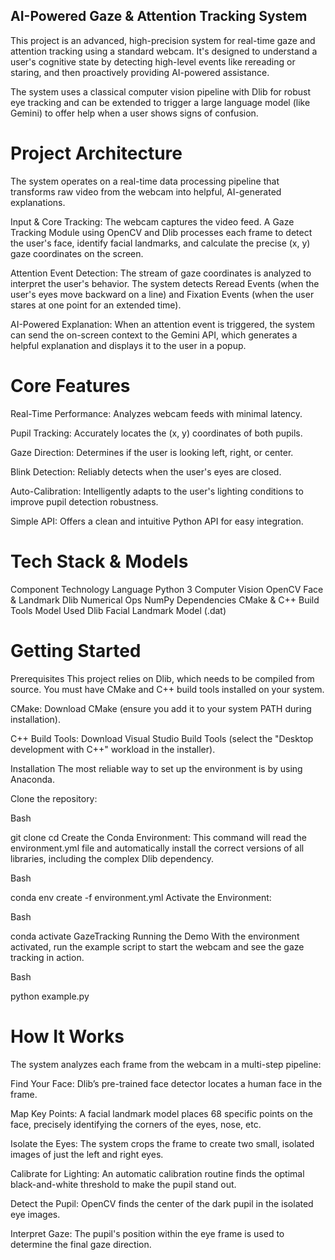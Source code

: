 ## AI-Powered Gaze & Attention Tracking System
This project is an advanced, high-precision system for real-time gaze and attention tracking using a standard webcam. It's designed to understand a user's cognitive state by detecting high-level events like rereading or staring, and then proactively providing AI-powered assistance.

The system uses a classical computer vision pipeline with Dlib for robust eye tracking and can be extended to trigger a large language model (like Gemini) to offer help when a user shows signs of confusion.

# Project Architecture
The system operates on a real-time data processing pipeline that transforms raw video from the webcam into helpful, AI-generated explanations.

Input & Core Tracking: The webcam captures the video feed. A Gaze Tracking Module using OpenCV and Dlib processes each frame to detect the user's face, identify facial landmarks, and calculate the precise (x, y) gaze coordinates on the screen.

Attention Event Detection: The stream of gaze coordinates is analyzed to interpret the user's behavior. The system detects Reread Events (when the user's eyes move backward on a line) and Fixation Events (when the user stares at one point for an extended time).

AI-Powered Explanation: When an attention event is triggered, the system can send the on-screen context to the Gemini API, which generates a helpful explanation and displays it to the user in a popup.

# Core Features
Real-Time Performance: Analyzes webcam feeds with minimal latency.

Pupil Tracking: Accurately locates the (x, y) coordinates of both pupils.

Gaze Direction: Determines if the user is looking left, right, or center.

Blink Detection: Reliably detects when the user's eyes are closed.

Auto-Calibration: Intelligently adapts to the user's lighting conditions to improve pupil detection robustness.

Simple API: Offers a clean and intuitive Python API for easy integration.

# Tech Stack & Models
Component	Technology
Language	Python 3
Computer Vision	OpenCV
Face & Landmark	Dlib
Numerical Ops	NumPy
Dependencies	CMake & C++ Build Tools
Model Used	Dlib Facial Landmark Model (.dat)

# Getting Started
Prerequisites
This project relies on Dlib, which needs to be compiled from source. You must have CMake and C++ build tools installed on your system.

CMake: Download CMake (ensure you add it to your system PATH during installation).

C++ Build Tools: Download Visual Studio Build Tools (select the "Desktop development with C++" workload in the installer).

Installation
The most reliable way to set up the environment is by using Anaconda.

Clone the repository:

Bash

git clone <your-repository-url>
cd <your-repository-name>
Create the Conda Environment:
This command will read the environment.yml file and automatically install the correct versions of all libraries, including the complex Dlib dependency.

Bash

conda env create -f environment.yml
Activate the Environment:

Bash

conda activate GazeTracking
Running the Demo
With the environment activated, run the example script to start the webcam and see the gaze tracking in action.

Bash

python example.py

# How It Works
The system analyzes each frame from the webcam in a multi-step pipeline:

Find Your Face: Dlib’s pre-trained face detector locates a human face in the frame.

Map Key Points: A facial landmark model places 68 specific points on the face, precisely identifying the corners of the eyes, nose, etc.

Isolate the Eyes: The system crops the frame to create two small, isolated images of just the left and right eyes.

Calibrate for Lighting: An automatic calibration routine finds the optimal black-and-white threshold to make the pupil stand out.

Detect the Pupil: OpenCV finds the center of the dark pupil in the isolated eye images.

Interpret Gaze: The pupil's position within the eye frame is used to determine the final gaze direction.

